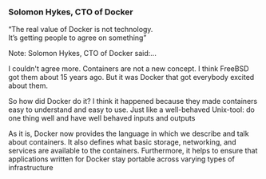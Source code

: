 
### Solomon Hykes, CTO of Docker
“The real value of Docker is not technology. <br> It’s getting people to agree on something”

Note:
Solomon Hykes, CTO of Docker said:...

I couldn't agree more. Containers are not a new concept. I think FreeBSD got them about 15 years ago. But it was Docker that got everybody excited about them.

So how did Docker do it? I think it happened because they made containers easy to understand and easy to use. Just like a well-behaved Unix-tool: do one thing well and have well behaved inputs and outputs

As it is, Docker now provides the language in which we describe and talk about containers. It also defines what basic storage, networking, and services are available to the containers. Furthermore, it helps to ensure that applications written for Docker stay portable across varying types of infrastructure
